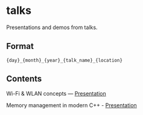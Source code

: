 # talks

Presentations and demos from talks.

## Format

```
{day}_{month}_{year}_{talk_name}_{location}
```

## Contents

Wi-Fi & WLAN concepts — [Presentation](https://cdn.rawgit.com/arnaudoff/talks/master/15_11_2016_wifi_elsys/wireless_fidelity.html)

Memory management in modern C++ - [Presentation](https://cdn.rawgit.com/arnaudoff/talks/master/14_12_2016_mem_management_in_modern_cpp_elsys/mem_management_in_modern_cpp.html)
